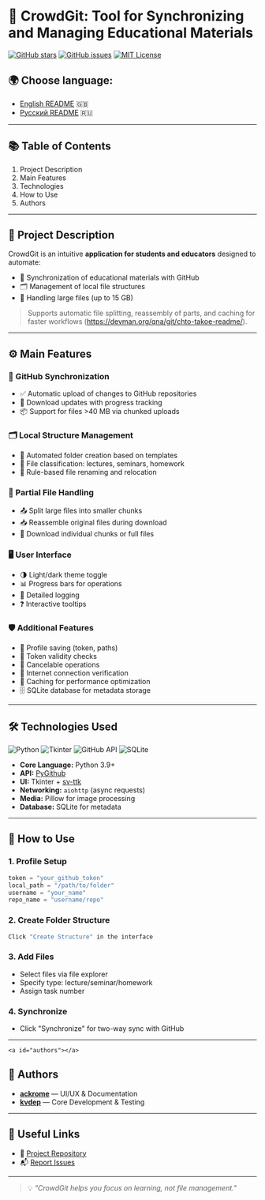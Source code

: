 # 🧠 CrowdGit: Tool for Synchronizing and Managing Educational Materials

[![GitHub stars](https://img.shields.io/github/stars/Ackrome/CrowdGit?style=for-the-badge)](https://github.com/Ackrome/CrowdGit/stargazers)
[![GitHub issues](https://img.shields.io/github/issues/Ackrome/CrowdGit?style=for-the-badge)](https://github.com/Ackrome/CrowdGit/issues)
[![MIT License](https://img.shields.io/github/license/Ackrome/CrowdGit?style=for-the-badge)](https://github.com/Ackrome/CrowdGit/blob/main/LICENSE)

## 🌍 Choose language:

- [English README](README.md) 🇬🇧
- [Русский README](README-ru.md) 🇷🇺

---

## 📚 Table of Contents

1. Project Description
2. Main Features
3. Technologies
4. How to Use
5. Authors

---


## 📌 Project Description

CrowdGit is an intuitive **application for students and educators** designed to automate:

- 🔁 Synchronization of educational materials with GitHub
- 🗂️ Management of local file structures
- 💾 Handling large files (up to 15 GB)

> Supports automatic file splitting, reassembly of parts, and caching for faster workflows (https://devman.org/qna/git/chto-takoe-readme/).

---


## ⚙️ Main Features

### 🔁 GitHub Synchronization

- ✅ Automatic upload of changes to GitHub repositories
- 🔽 Download updates with progress tracking
- 📦 Support for files >40 MB via chunked uploads

### 🗂️ Local Structure Management

- 📁 Automated folder creation based on templates
- 📄 File classification: lectures, seminars, homework
- 🔁 Rule-based file renaming and relocation

### 📁 Partial File Handling

- 📤 Split large files into smaller chunks
- 📥 Reassemble original files during download
- 📡 Download individual chunks or full files

### 🖥️ User Interface

- 🌗 Light/dark theme toggle
- 📊 Progress bars for operations
- 🧾 Detailed logging
- ❓ Interactive tooltips

### 🛡️ Additional Features

- 🧠 Profile saving (token, paths)
- 🔄 Token validity checks
- 🔁 Cancelable operations
- 📶 Internet connection verification
- 🧠 Caching for performance optimization
- 🗄️ SQLite database for metadata storage

---


## 🛠️ Technologies Used

![Python](https://img.shields.io/badge/Python-3.9+-blue?logo=python&style=flat-square)
![Tkinter](https://img.shields.io/badge/Tkinter-UI-yellow?logo=python&style=flat-square)
![GitHub API](https://img.shields.io/badge/GitHub_API-REST-orange?logo=github&style=flat-square)
![SQLite](https://img.shields.io/badge/SQLite-DB-green?logo=sqlite&style=flat-square)

- **Core Language:** Python 3.9+
- **API:** [PyGithub](https://pygithub.readthedocs.io/en/latest/)
- **UI:** Tkinter + [sv-ttk](https://github.com/rdbende/Sun-Valley-ttk-theme)
- **Networking:** `aiohttp` (async requests)
- **Media:** Pillow for image processing
- **Database:** SQLite for metadata

---


## 🚀 How to Use

### 1. Profile Setup

```python
token = "your_github_token"
local_path = "/path/to/folder"
username = "your_name"
repo_name = "username/repo"
```

### 2. Create Folder Structure

```bash
Click "Create Structure" in the interface
```

### 3. Add Files

- Select files via file explorer
- Specify type: lecture/seminar/homework
- Assign task number

### 4. Synchronize

- Click "Synchronize" for two-way sync with GitHub

---

`<a id="authors"></a>`

## 👥 Authors

- [**ackrome**](https://github.com/ackrome) — UI/UX & Documentation
- [**kvdep**](https://github.com/kvdep) — Core Development & Testing

---

## 📎 Useful Links

- 📂 [Project Repository](https://github.com/Ackrome/CrowdGit)
- 📬 [Report Issues](https://github.com/Ackrome/CrowdGit/issues/new)

---

> 💡 *"CrowdGit helps you focus on learning, not file management."*
